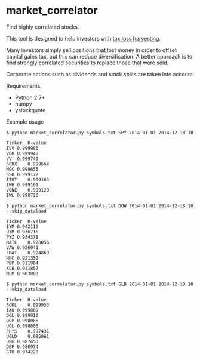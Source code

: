 market_correlator
=================

Find highly correlated stocks.

This tool is designed to help investors with [tax loss harvesting](http://www.investopedia.com/terms/t/taxgainlossharvesting.asp). 

Many investors simply sell positions that lost money in order to offset capital gains tax, but this can reduce diversification. A better approach is to find strongly correlated securities to replace those that were sold.

Corporate actions such as dividends and stock splits are taken into account.

Requirements
  * Python 2.7+
  * numpy
  * ystockquote

Example usage

```
$ python market_correlator.py symbols.txt SPY 2014-01-01 2014-12-18 10

Ticker	R-value
IVV	0.999986
VOO	0.999948
VV	0.999749
SCHX	0.999664
MGC	0.999655
SSO	0.999172
ITOT	0.999163
IWB	0.999161
VONE	0.999129
IWL	0.998720
```
```
$ python market_correlator.py symbols.txt DOW 2014-01-01 2014-12-18 10 --skip_dataload

Ticker	R-value
IYM	0.942110
UYM	0.936716
PYZ	0.934378
MATL	0.928056
VAW	0.926041
FMAT	0.924869
HHC	0.921352
PBP	0.911964
XLB	0.911857
MLM	0.903803
```
```
$ python market_correlator.py symbols.txt GLD 2014-01-01 2014-12-18 10 --skip_dataload

Ticker	R-value
SGOL	0.999953
IAU	0.999869
DGL	0.999010
DGP	0.998088
UGL	0.998006
PHYS	0.997431
UGLD	0.995061
UBG	0.987453
DBP	0.986974
GTU	0.974220
```
